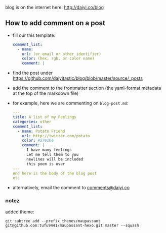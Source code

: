 blog is on the internet here: http://daiyi.co/blog

## How to add comment on a post

- fill our this template:

  ```yaml
  comment_list:
    - name:
      url: (or email or other identifier)
      color: (hex, rgb, or color name)
      comment: |

  ```

- find the post under https://github.com/daiyitastic/blog/blob/master/source/_posts

- add the comment to the frontmatter section (the yaml-format metadata at the top of the markdown file)

- for example, here we are commenting on `blog-post.md`:
  ```yaml
  ---
  title: A list of my Feelings
  categories: other
  comment_list:
    - name: Potato Friend
      url: http://twitter.com/potato
      color: #27e10e
      comment: |
        I have many feelings
        Let me tell them to you
        newlines will be included
        this poem is over
  ---
  And here is the body of the blog post
  etc
  ```

- alternatively, email the comment to comments@daiyi.co

### notez

added theme:
```
git subtree add --prefix themes/maupassant git@github.com:tufu9441/maupassant-hexo.git master --squash

```
